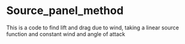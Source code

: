 # Source_panel_method
This is a code to find lift and drag due to wind, taking a linear source function and constant wind and angle of attack
